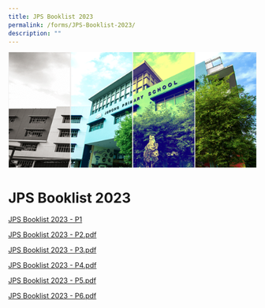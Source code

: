 ```yaml
---
title: JPS Booklist 2023
permalink: /forms/JPS-Booklist-2023/
description: ""
---
```

![](/images/Banner.png)

JPS Booklist 2023
=================

[JPS Booklist 2023 - P1](/files/JPS%20Booklist/2023/JPS%20Booklet%20P1_v1.pdf)

  
[JPS Booklist 2023 - P2.pdf](/files/JPS%20Booklist%202023%20-%20P2.pdf)
  
[JPS Booklist 2023 - P3.pdf](/files/JPS%20Booklist%202023%20-%20P3.pdf)
  
[JPS Booklist 2023 - P4.pdf](/files/JPS%20Booklist%202023%20-%20P4.pdf)
  
[JPS Booklist 2023 - P5.pdf](/files/JPS%20Booklist%202023%20-%20P5.pdf)
  
[JPS Booklist 2023 - P6.pdf](/files/JPS%20Booklist%202023%20-%20P6.pdf)